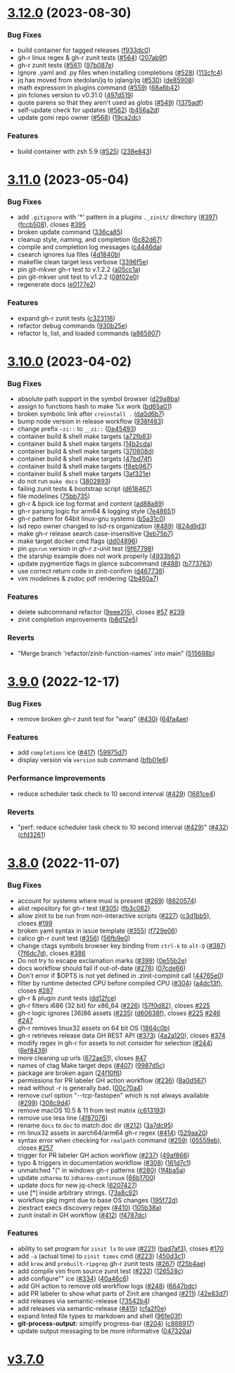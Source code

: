 # [3.12.0](https://github.com/zdharma-continuum/zinit/compare/v3.11.0...v3.12.0) (2023-08-30)


### Bug Fixes

* build container for tagged releases ([f933dc0](https://github.com/zdharma-continuum/zinit/commit/f933dc028e9968ed434c21775c2bfc85a722ee04))
* gh-r linux regex & gh-r zunit tests ([#564](https://github.com/zdharma-continuum/zinit/issues/564)) ([207ab9f](https://github.com/zdharma-continuum/zinit/commit/207ab9f281214bc07da82e7e542126745bf878dd))
* gh-r zunit tests ([#561](https://github.com/zdharma-continuum/zinit/issues/561)) ([97b087e](https://github.com/zdharma-continuum/zinit/commit/97b087e68ae0c87cc31bcc9172cedf1cf5fcab68))
* Ignore .yaml and .py files when installing completions ([#528](https://github.com/zdharma-continuum/zinit/issues/528)) ([113cfc4](https://github.com/zdharma-continuum/zinit/commit/113cfc47fb6ec1ed753222b7ba4542ef48ca2fde))
* jq has moved from stedolan/jq to jqlang/jq ([#530](https://github.com/zdharma-continuum/zinit/issues/530)) ([de85908](https://github.com/zdharma-continuum/zinit/commit/de85908f8d0b89ff6327adfa285ca5a0c4302f2d))
* math expression in plugins command ([#559](https://github.com/zdharma-continuum/zinit/issues/559)) ([68a6b42](https://github.com/zdharma-continuum/zinit/commit/68a6b42caf224b2ca2c172d58daf9faf5c86beb9))
* pin fclones version to v0.31.0 ([497d519](https://github.com/zdharma-continuum/zinit/commit/497d519d99c3d3cdb8e71dfdf4583cadef9220a0))
* quote parens so that they aren't used as globs ([#549](https://github.com/zdharma-continuum/zinit/issues/549)) ([1375adf](https://github.com/zdharma-continuum/zinit/commit/1375adf8f8edadbdcfc18445d852c7f08e723887))
* self-update check for updates ([#562](https://github.com/zdharma-continuum/zinit/issues/562)) ([b456a2d](https://github.com/zdharma-continuum/zinit/commit/b456a2dba65673f4cf5a9a8c2bc16d7d0dcb3ace))
* update gomi repo owner ([#568](https://github.com/zdharma-continuum/zinit/issues/568)) ([19ca2dc](https://github.com/zdharma-continuum/zinit/commit/19ca2dc361f9995a3e6a8a8aed0ade435168cd3d))


### Features

* build container with zsh 5.9 ([#525](https://github.com/zdharma-continuum/zinit/issues/525)) ([238e843](https://github.com/zdharma-continuum/zinit/commit/238e843d60de27b8f3deaf2d0b5e6657b293c9eb))

# [3.11.0](https://github.com/zdharma-continuum/zinit/compare/v3.10.0...v3.11.0) (2023-05-04)


### Bug Fixes

* add `.gitignore` with '*' pattern in a plugins `._zinit/` directory ([#397](https://github.com/zdharma-continuum/zinit/issues/397)) ([fccb508](https://github.com/zdharma-continuum/zinit/commit/fccb5080ab4b1df83f01906082eea444f218776f)), closes [#395](https://github.com/zdharma-continuum/zinit/issues/395)
* broken update command ([336ca85](https://github.com/zdharma-continuum/zinit/commit/336ca85ade5d4c5c99bd903610baf9961753192b))
* cleanup style, naming, and completion ([6c82d67](https://github.com/zdharma-continuum/zinit/commit/6c82d6788dec6a60c4c217d03c45c327bc0e59a1))
* compile and completion log messages ([c4446da](https://github.com/zdharma-continuum/zinit/commit/c4446da57e5375f4a89ea94e1e8c04eacfc4e494))
* csearch ignores lua files ([4d1840b](https://github.com/zdharma-continuum/zinit/commit/4d1840b883e86cc46df2050c01bd0731e29023aa))
* makefile clean target less verbose ([3396f5e](https://github.com/zdharma-continuum/zinit/commit/3396f5e3aa1fb81d128d4f34b9ff868011d68981))
* pin git-mkver gh-r test to v.1.2.2 ([a05cc1a](https://github.com/zdharma-continuum/zinit/commit/a05cc1ab59db5b82c5a0f7ee0b6bbef84f0e8b0e))
* pin git-mkver unit test to v1.2.2 ([08f02e0](https://github.com/zdharma-continuum/zinit/commit/08f02e00d0fbc86b10d44d18f5b774c9c00806cc))
* regenerate docs ([e0177e2](https://github.com/zdharma-continuum/zinit/commit/e0177e20382d8336d55bc2637a6f2c515d25ce19))


### Features

* expand gh-r zunit tests ([c323116](https://github.com/zdharma-continuum/zinit/commit/c3231164836c8ca3ca9ebded8d95c31c0a186567))
* refactor debug commands ([930b25e](https://github.com/zdharma-continuum/zinit/commit/930b25ee3c6cc66931eda0030c422fddd69ef9c4))
* refactor ls, list, and loaded commands ([a865907](https://github.com/zdharma-continuum/zinit/commit/a86590762ac2bb5244db5d3cd7d99d32a9dc11fe))

# [3.10.0](https://github.com/zdharma-continuum/zinit/compare/v3.9.0...v3.10.0) (2023-04-02)


### Bug Fixes

* absolute path support in the symbol browser ([d29a8ba](https://github.com/zdharma-continuum/zinit/commit/d29a8ba2b757b936663c16d12e46d3638f44027a))
* assign to functions hash to make %x work ([bd65a01](https://github.com/zdharma-continuum/zinit/commit/bd65a017345ac891b6b14eb5feb4182bc9c74ace))
* broken symbolic link after `creinstall .` ([da0d6b7](https://github.com/zdharma-continuum/zinit/commit/da0d6b712c6466d11165ac9e27a6cd7de856e537))
* bump node version in release workflow ([938f483](https://github.com/zdharma-continuum/zinit/commit/938f48375b20545078b63d6c1dba0a905599afe4))
* change prefix `~zi::` to `__zi::` ([0e45493](https://github.com/zdharma-continuum/zinit/commit/0e45493e36ff350c79c164895bd4718103e2cf7a))
* container build & shell make targets ([a72fb83](https://github.com/zdharma-continuum/zinit/commit/a72fb83f0999a7fa4a26c6e1bb71d6cab3858b4f))
* container build & shell make targets ([14b2cda](https://github.com/zdharma-continuum/zinit/commit/14b2cda0397c343b1bfdc041cba7c4ab216e3803))
* container build & shell make targets ([370808d](https://github.com/zdharma-continuum/zinit/commit/370808dd5186f4b9c8a214e7ef6f4350df243b5b))
* container build & shell make targets ([47bd74f](https://github.com/zdharma-continuum/zinit/commit/47bd74f8a7c74761e9b03943d3c40fc523df585f))
* container build & shell make targets ([f8eb967](https://github.com/zdharma-continuum/zinit/commit/f8eb967b0e98f135b43cb5065aceb8a4f058aa09))
* container build & shell make targets ([3af321e](https://github.com/zdharma-continuum/zinit/commit/3af321e8e4975a07634df08acda383e4cf53e99c))
* do not run `make docs` ([3802893](https://github.com/zdharma-continuum/zinit/commit/3802893c74988fc03bad086601c905a1046a9fc1))
* failing zunit tests & bootstrap script ([d618467](https://github.com/zdharma-continuum/zinit/commit/d618467ff090a6dbfb327ca0a29141d0c9312b24))
* file modelines ([75bb735](https://github.com/zdharma-continuum/zinit/commit/75bb73547ed24ab6d25e1aed03684caebba39f5e))
* gh-r & bpick ice log format and content ([ad88a89](https://github.com/zdharma-continuum/zinit/commit/ad88a890ad25505acb764f9551ee00d5264daa9a))
* gh-r parsing logic for arm64 & logging style ([7e48651](https://github.com/zdharma-continuum/zinit/commit/7e486519d7aad48a8b6009ae5075f0efec2409f9))
* gh-r pattern for 64bit linux-gnu systems ([b5a31c0](https://github.com/zdharma-continuum/zinit/commit/b5a31c07f2bd2d823ce9e99b98228ec68db523bd))
* lsd repo owner changed to lsd-rs organization ([#489](https://github.com/zdharma-continuum/zinit/issues/489)) ([824d9d3](https://github.com/zdharma-continuum/zinit/commit/824d9d36177dac00a81333205e2b3dfbc35cb758))
* make gh-r release search case-insensitive ([3eb75b7](https://github.com/zdharma-continuum/zinit/commit/3eb75b7ee9db4dd01455811cf4ca4539dd07246b))
* make target docker cmd flags ([dd04896](https://github.com/zdharma-continuum/zinit/commit/dd048964491b9a63f4622b591b9a227d5e981408))
* pin `ggsrun` version in gh-r z-unit test ([9f67798](https://github.com/zdharma-continuum/zinit/commit/9f677989e8386469bc2d5dcb0d2cb5d62d489e34))
* the starship example does not work properly ([4933b62](https://github.com/zdharma-continuum/zinit/commit/4933b62f400a1b6b29b82a9ff233911b336a33c5))
* update pygmentize flags in glance subcommand ([#488](https://github.com/zdharma-continuum/zinit/issues/488)) ([b773763](https://github.com/zdharma-continuum/zinit/commit/b773763bdc37d414a5d954ccb00877374177f0ec))
* use correct return code in zinit-confirm ([d467738](https://github.com/zdharma-continuum/zinit/commit/d467738c1b1c834e938b4b4bb6e83cab5bfdc429))
* vim modelines & zsdoc pdf rendering ([2b460a7](https://github.com/zdharma-continuum/zinit/commit/2b460a74f236178cd8d06b55069049381d79256e))


### Features

* delete subcommand refactor ([9eee215](https://github.com/zdharma-continuum/zinit/commit/9eee215e3f8ee7d8404e4e54f8ef57a57a21fde2)), closes [#57](https://github.com/zdharma-continuum/zinit/issues/57) [#239](https://github.com/zdharma-continuum/zinit/issues/239)
* zinit completion improvements ([b8d12e5](https://github.com/zdharma-continuum/zinit/commit/b8d12e555d4cadff7769ef67c5d4c0d403f0b11e))


### Reverts

* "Merge branch 'refactor/zinit-function-names' into main" ([515688b](https://github.com/zdharma-continuum/zinit/commit/515688bc976e793422d21ba9debfdd1a982c611e))

# [3.9.0](https://github.com/zdharma-continuum/zinit/compare/v3.8.0...v3.9.0) (2022-12-17)


### Bug Fixes

* remove broken gh-r zunit test for "warp" ([#430](https://github.com/zdharma-continuum/zinit/issues/430)) ([64fa4ae](https://github.com/zdharma-continuum/zinit/commit/64fa4aef3ae517afe5444b24df9603e9d1a77a55))


### Features

* add `completions` ice ([#417](https://github.com/zdharma-continuum/zinit/issues/417)) ([59975d7](https://github.com/zdharma-continuum/zinit/commit/59975d70d7101651b0bb01f4e22c23db0dae8133))
* display version via `version` sub command ([bfb01e6](https://github.com/zdharma-continuum/zinit/commit/bfb01e65d7b9a98c643f3ee0a92f2df06372f52e))


### Performance Improvements

* reduce scheduler task check to 10 second interval ([#429](https://github.com/zdharma-continuum/zinit/issues/429)) ([1681ce4](https://github.com/zdharma-continuum/zinit/commit/1681ce40ebf98e5bf48b78ac5d6c060c1ecada99))


### Reverts

* "perf: reduce scheduler task check to 10 second interval ([#429](https://github.com/zdharma-continuum/zinit/issues/429))" ([#432](https://github.com/zdharma-continuum/zinit/issues/432)) ([cfd3261](https://github.com/zdharma-continuum/zinit/commit/cfd32618921ce0626a6deadc794da962750a845d))

# [3.8.0](https://github.com/zdharma-continuum/zinit/compare/v3.7.0...v3.8.0) (2022-11-07)


### Bug Fixes

* account for systems where musl is present ([#269](https://github.com/zdharma-continuum/zinit/issues/269)) ([8620574](https://github.com/zdharma-continuum/zinit/commit/8620574a5533695525260fd88df8d249c701217f))
* alist repository for gh-r test ([#305](https://github.com/zdharma-continuum/zinit/issues/305)) ([fb3c082](https://github.com/zdharma-continuum/zinit/commit/fb3c082551ee9f48676c3183d5a4e9e842d3d874))
* allow zinit to be run from non-interactive scripts ([#227](https://github.com/zdharma-continuum/zinit/issues/227)) ([c3d1bb5](https://github.com/zdharma-continuum/zinit/commit/c3d1bb586c77a98566c552358fd9aee084e30da8)), closes [#199](https://github.com/zdharma-continuum/zinit/issues/199)
* broken yaml syntax in issue template ([#355](https://github.com/zdharma-continuum/zinit/issues/355)) ([f729e06](https://github.com/zdharma-continuum/zinit/commit/f729e065db88a5cd0daa8a6f2bd2f8ee0439545a))
* calico gh-r zunit test ([#356](https://github.com/zdharma-continuum/zinit/issues/356)) ([56fb9e0](https://github.com/zdharma-continuum/zinit/commit/56fb9e0b1df21de809a2efc935882b49e9161618))
* change ctags symbols browser key  binding from `ctrl-k` to `alt-Q` ([#387](https://github.com/zdharma-continuum/zinit/issues/387)) ([7f6dc7d](https://github.com/zdharma-continuum/zinit/commit/7f6dc7da6c824b30c0e8e30ae0ecbda5be118e68)), closes [#386](https://github.com/zdharma-continuum/zinit/issues/386)
* Do not try to escape exclamation marks ([#399](https://github.com/zdharma-continuum/zinit/issues/399)) ([0e55b2e](https://github.com/zdharma-continuum/zinit/commit/0e55b2ea673915c462af752ee7d46fff55e6f436))
* docs workflow should fail if out-of-date ([#278](https://github.com/zdharma-continuum/zinit/issues/278)) ([07cde66](https://github.com/zdharma-continuum/zinit/commit/07cde660081c91382ce73b60485839710154c7c6))
* Don't error if $OPTS is not yet defined in .zinit-compinit call ([44765e0](https://github.com/zdharma-continuum/zinit/commit/44765e0bcb8d3f1ee3eb55286e33ad17b8c72a5e))
* filter by runtime detected CPU before compiled CPU ([#304](https://github.com/zdharma-continuum/zinit/issues/304)) ([a4dc13f](https://github.com/zdharma-continuum/zinit/commit/a4dc13f66a65c4fa52953104c13e44a7d7c0a945)), closes [#287](https://github.com/zdharma-continuum/zinit/issues/287)
* gh-r & plugin zunit tests ([dd12fce](https://github.com/zdharma-continuum/zinit/commit/dd12fce3f49db284de7cf18a03ef891cc46bc7cc))
* gh-r filters i686 (32 bit) for x86_64 ([#226](https://github.com/zdharma-continuum/zinit/issues/226)) ([57f0d82](https://github.com/zdharma-continuum/zinit/commit/57f0d82118ed626f04d4b9b8b26de48c9d7e0956)), closes [#225](https://github.com/zdharma-continuum/zinit/issues/225)
* gh-r logic ignores [36]86 assets ([#235](https://github.com/zdharma-continuum/zinit/issues/235)) ([d60638f](https://github.com/zdharma-continuum/zinit/commit/d60638f2217875056a061b3411c4bcc678dce5f6)), closes [#225](https://github.com/zdharma-continuum/zinit/issues/225) [#246](https://github.com/zdharma-continuum/zinit/issues/246) [#247](https://github.com/zdharma-continuum/zinit/issues/247)
* gh-r removes linux32 assets on 64 bit OS ([1864c0b](https://github.com/zdharma-continuum/zinit/commit/1864c0be09faa0e4d9a7c549cafed7d296d7517e))
* gh-r retrieves release data GH REST API  ([#373](https://github.com/zdharma-continuum/zinit/issues/373)) ([4a2a120](https://github.com/zdharma-continuum/zinit/commit/4a2a120b341793b1abaef5f12fbb4808277d8570)), closes [#374](https://github.com/zdharma-continuum/zinit/issues/374)
* modify regex in gh-r for assets to not consider for selection ([#244](https://github.com/zdharma-continuum/zinit/issues/244)) ([6ef8439](https://github.com/zdharma-continuum/zinit/commit/6ef84398b2c92073d88f440dfbfd554cb8e75343))
* more cleaning up urls ([672ae51](https://github.com/zdharma-continuum/zinit/commit/672ae514142b433708ea10486556fe3f0ba54e3e)), closes [#47](https://github.com/zdharma-continuum/zinit/issues/47)
* names of ctag Make target deps ([#407](https://github.com/zdharma-continuum/zinit/issues/407)) ([9987d5c](https://github.com/zdharma-continuum/zinit/commit/9987d5c781d4a95698ed649dc59b11c34006b1c1))
* package are broken again ([24f10f6](https://github.com/zdharma-continuum/zinit/commit/24f10f6367cbab6039bd0c1ca07dd9449bbc3557))
* permissions for PR labeler GH action workflow ([#236](https://github.com/zdharma-continuum/zinit/issues/236)) ([8a0d567](https://github.com/zdharma-continuum/zinit/commit/8a0d5678d1ee0eeed91d2c3a094578a2cd39ba04))
* read without -r is generally bad. ([00c70a4](https://github.com/zdharma-continuum/zinit/commit/00c70a434d50a1591bcdc73185150b2fdce96c77))
* remove curl option "--tcp-fastopen" which is not always available ([#299](https://github.com/zdharma-continuum/zinit/issues/299)) ([308c9d4](https://github.com/zdharma-continuum/zinit/commit/308c9d4cd82f3e41d2ae21ff31fba0dc4a7c6cb5))
* remove macOS 10.5 & 11 from test matrix ([c613193](https://github.com/zdharma-continuum/zinit/commit/c61319378df5b0deae68fc467b9a2449fcf67336))
* remove use less line ([4f87076](https://github.com/zdharma-continuum/zinit/commit/4f870766011d36c871d8afd07afe56733c8de76d))
* rename `docs` to `doc` to match doc dir ([#212](https://github.com/zdharma-continuum/zinit/issues/212)) ([3a7dc95](https://github.com/zdharma-continuum/zinit/commit/3a7dc95f02340fb56693ca0f304e31be8c8a9652))
* rm linux32 assets in aarch64/arm64 gh-r regex ([#414](https://github.com/zdharma-continuum/zinit/issues/414)) ([529aa20](https://github.com/zdharma-continuum/zinit/commit/529aa20f42a249f609b9e8248d6fd00d609a35ce))
* syntax error when checking for `realpath` command  ([#259](https://github.com/zdharma-continuum/zinit/issues/259)) ([05559eb](https://github.com/zdharma-continuum/zinit/commit/05559ebdbcda77622daaf3935d20fdf9b9c09c6c)), closes [#257](https://github.com/zdharma-continuum/zinit/issues/257)
* trigger for PR labeler GH action workflow ([#237](https://github.com/zdharma-continuum/zinit/issues/237)) ([49af866](https://github.com/zdharma-continuum/zinit/commit/49af86688bc8c5882744a679f9c0094e2f4c7fa6))
* typo & triggers in documentation workflow ([#308](https://github.com/zdharma-continuum/zinit/issues/308)) ([161d7c1](https://github.com/zdharma-continuum/zinit/commit/161d7c1ee1fc2bbb43442cd90b48e502bf62603f))
* unmatched "(" in windows gh-r patterns ([#280](https://github.com/zdharma-continuum/zinit/issues/280)) ([1f4ba5a](https://github.com/zdharma-continuum/zinit/commit/1f4ba5ae0ccf928d1914dc3a11d00393e0fd94a8))
* update `zdharma` to `zdharma-continuum` ([66b1700](https://github.com/zdharma-continuum/zinit/commit/66b17007523321f9afee91dbe75b487de5db4fec))
* update docs for new jq-check ([6207427](https://github.com/zdharma-continuum/zinit/commit/62074272563f88a32a701f56f914297930a9da19))
* use [*] inside arbitrary strings. ([73a8c92](https://github.com/zdharma-continuum/zinit/commit/73a8c92d43f57bca514e44b9fed14e941168c61f))
* workflow pkg mgmt due to base OS changes ([195f72d](https://github.com/zdharma-continuum/zinit/commit/195f72d54b80051fc71d1f73909f5dabe6745649))
* ziextract execs discovery regex ([#410](https://github.com/zdharma-continuum/zinit/issues/410)) ([105b38a](https://github.com/zdharma-continuum/zinit/commit/105b38a195e2a67eaba9d7a69bcef7738c57d12d))
* zunit install in GH workflow ([#412](https://github.com/zdharma-continuum/zinit/issues/412)) ([f4787dc](https://github.com/zdharma-continuum/zinit/commit/f4787dcac803ed9055c4032c516dba66737beebf))


### Features

* ability to set program for `zinit ls` to use ([#221](https://github.com/zdharma-continuum/zinit/issues/221)) ([bad7af3](https://github.com/zdharma-continuum/zinit/commit/bad7af3ae2d8aab18feb11a0251987fe3c08c31b)), closes [#170](https://github.com/zdharma-continuum/zinit/issues/170)
* add `-a` (actual time) to `zinit times` cmd ([#223](https://github.com/zdharma-continuum/zinit/issues/223)) ([450d3c1](https://github.com/zdharma-continuum/zinit/commit/450d3c10a8f6728ee8c76bfb99f777658b8d3f35))
* add `krew` and `prebuilt-ripgrep` gh-r zunit tests ([#267](https://github.com/zdharma-continuum/zinit/issues/267)) ([f25b4ae](https://github.com/zdharma-continuum/zinit/commit/f25b4ae2b9951bf0d1306a17ef512a1868211b78))
* add compile vim from source zunit test ([#232](https://github.com/zdharma-continuum/zinit/issues/232)) ([126528c](https://github.com/zdharma-continuum/zinit/commit/126528ccd50e98c0e71f06971ae16aceb571fb97))
* add configure"" ice ([#334](https://github.com/zdharma-continuum/zinit/issues/334)) ([40a46c6](https://github.com/zdharma-continuum/zinit/commit/40a46c6d2250af7e01d91b2f8ec3e01cf392c3d1))
* add GH action to remove old workflow logs ([#248](https://github.com/zdharma-continuum/zinit/issues/248)) ([6647bdc](https://github.com/zdharma-continuum/zinit/commit/6647bdc31c5b82378195ce71055099a7b36734a1))
* add PR labeler to show what parts of Zinit are changed ([#211](https://github.com/zdharma-continuum/zinit/issues/211)) ([42e83d7](https://github.com/zdharma-continuum/zinit/commit/42e83d7f99254c16e408f52848b914f7aa264372))
* add releases via semantic-release ([73542b4](https://github.com/zdharma-continuum/zinit/commit/73542b490981e43adca4a09b64c327fe811d01e1))
* add releases via semantic-release ([#415](https://github.com/zdharma-continuum/zinit/issues/415)) ([cfa2f0e](https://github.com/zdharma-continuum/zinit/commit/cfa2f0ebcd674706d5cb91533cf362f6f4ddd7ee))
* expand linted file types to markdown and shell ([96fe03f](https://github.com/zdharma-continuum/zinit/commit/96fe03f85baf8eae33270a09a5ca82f108f6cc25))
* **git-process-output:** simplify progress-bar ([#204](https://github.com/zdharma-continuum/zinit/issues/204)) ([c888917](https://github.com/zdharma-continuum/zinit/commit/c888917edbafa3772870ad1f320da7a5f169cc6f))
* update output messaging to be more informative ([047320a](https://github.com/zdharma-continuum/zinit/commit/047320a9234be4de8299ff4796e28e2363e77984))

# [v3.7.0](https://github.com/zdharma-continuum/zinit/compare/v3.1...v3.7.0)
